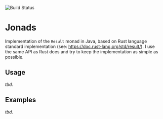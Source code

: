 ![Build Status](https://travis-ci.com/pelgero/jonads.svg?branch=master) 

# Jonads

Implementation of the `Result` monad in Java, based on Rust language standard implementation 
(see: https://doc.rust-lang.org/std/result/). I use the same API as Rust does and try to keep
the implementation as simple as possible.

## Usage
_tbd._

## Examples ##
_tbd._
